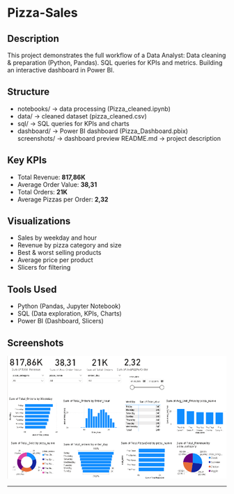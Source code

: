 # Pizza-Sales

## Description
This project demonstrates the full workflow of a Data Analyst:
Data cleaning & preparation (Python, Pandas).
SQL queries for KPIs and metrics.
Building an interactive dashboard in Power BI.

## Structure
- notebooks/ → data processing (Pizza_cleaned.ipynb)
- data/ → cleaned dataset (pizza_cleaned.csv)
- sql/ → SQL queries for KPIs and charts
- dashboard/ → Power BI dashboard (Pizza_Dashboard.pbix)
 screenshots/ → dashboard preview
 README.md → project description

## Key KPIs
- Total Revenue: **817,86K**
- Average Order Value: **38,31**
- Total Orders: **21K**
- Average Pizzas per Order: **2,32**

## Visualizations
- Sales by weekday and hour
- Revenue by pizza category and size
- Best & worst selling products
- Average price per product
- Slicers for filtering

## Tools Used
- Python (Pandas, Jupyter Notebook)
- SQL (Data exploration, KPIs, Charts)
- Power BI (Dashboard, Slicers)

## Screenshots
![Dashboard Preview](Screenshots/dashboard_preview.png)

---
